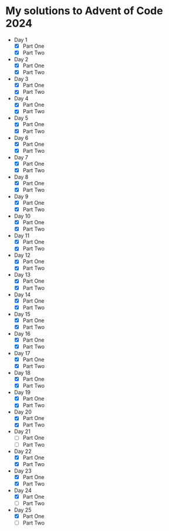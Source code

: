# My solutions to Advent of Code 2024

- Day 1
  - [x] Part One
  - [x] Part Two
- Day 2
  - [x] Part One
  - [x] Part Two
- Day 3
  - [x] Part One
  - [x] Part Two
- Day 4
  - [x] Part One
  - [x] Part Two
- Day 5
  - [x] Part One
  - [x] Part Two
- Day 6
  - [x] Part One
  - [x] Part Two
- Day 7
  - [x] Part One
  - [x] Part Two
- Day 8
  - [x] Part One
  - [x] Part Two
- Day 9
  - [x] Part One
  - [x] Part Two
- Day 10
  - [x] Part One
  - [x] Part Two
- Day 11
  - [x] Part One
  - [x] Part Two
- Day 12
  - [x] Part One
  - [x] Part Two
- Day 13
  - [x] Part One
  - [x] Part Two
- Day 14
  - [x] Part One
  - [x] Part Two
- Day 15
  - [x] Part One
  - [x] Part Two
- Day 16
  - [x] Part One
  - [x] Part Two
- Day 17
  - [x] Part One
  - [x] Part Two
- Day 18
  - [x] Part One
  - [x] Part Two
- Day 19
  - [x] Part One
  - [x] Part Two
- Day 20
  - [x] Part One
  - [x] Part Two
- Day 21
  - [ ] Part One
  - [ ] Part Two
- Day 22
  - [x] Part One
  - [x] Part Two
- Day 23
  - [x] Part One
  - [x] Part Two
- Day 24
  - [x] Part One
  - [ ] Part Two
- Day 25
  - [x] Part One
  - [ ] Part Two
